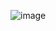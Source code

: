 ![image](https://user-images.githubusercontent.com/97713614/216198890-a248be26-7c84-4145-9226-f23b09fd4393.png)
